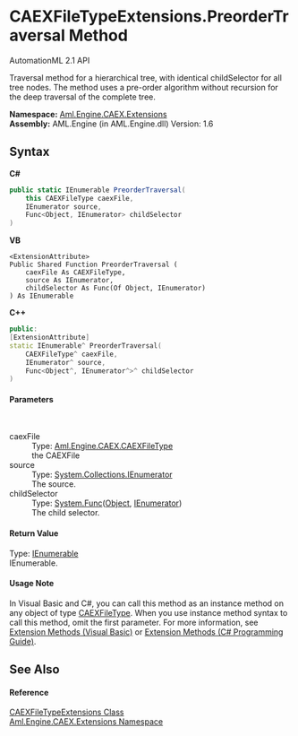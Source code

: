 # CAEXFileTypeExtensions.PreorderTraversal Method 
AutomationML 2.1 API 

Traversal method for a hierarchical tree, with identical childSelector for all tree nodes. The method uses a pre-order algorithm without recursion for the deep traversal of the complete tree.

**Namespace:**&nbsp;<a href="N_Aml_Engine_CAEX_Extensions">Aml.Engine.CAEX.Extensions</a><br />**Assembly:**&nbsp;AML.Engine (in AML.Engine.dll) Version: 1.6

## Syntax

**C#**<br />
``` C#
public static IEnumerable PreorderTraversal(
	this CAEXFileType caexFile,
	IEnumerator source,
	Func<Object, IEnumerator> childSelector
)
```

**VB**<br />
``` VB
<ExtensionAttribute>
Public Shared Function PreorderTraversal ( 
	caexFile As CAEXFileType,
	source As IEnumerator,
	childSelector As Func(Of Object, IEnumerator)
) As IEnumerable
```

**C++**<br />
``` C++
public:
[ExtensionAttribute]
static IEnumerable^ PreorderTraversal(
	CAEXFileType^ caexFile, 
	IEnumerator^ source, 
	Func<Object^, IEnumerator^>^ childSelector
)
```


#### Parameters
&nbsp;<dl><dt>caexFile</dt><dd>Type: <a href="T_Aml_Engine_CAEX_CAEXFileType">Aml.Engine.CAEX.CAEXFileType</a><br />the CAEXFile</dd><dt>source</dt><dd>Type: <a href="https://docs.microsoft.com/dotnet/api/system.collections.ienumerator" target="_parent" rel="noopener noreferrer">System.Collections.IEnumerator</a><br />The source.</dd><dt>childSelector</dt><dd>Type: <a href="https://docs.microsoft.com/dotnet/api/system.func-2" target="_parent" rel="noopener noreferrer">System.Func</a>(<a href="https://docs.microsoft.com/dotnet/api/system.object" target="_parent" rel="noopener noreferrer">Object</a>, <a href="https://docs.microsoft.com/dotnet/api/system.collections.ienumerator" target="_parent" rel="noopener noreferrer">IEnumerator</a>)<br />The child selector.</dd></dl>

#### Return Value
Type: <a href="https://docs.microsoft.com/dotnet/api/system.collections.ienumerable" target="_parent" rel="noopener noreferrer">IEnumerable</a><br />IEnumerable.

#### Usage Note
In Visual Basic and C#, you can call this method as an instance method on any object of type <a href="T_Aml_Engine_CAEX_CAEXFileType">CAEXFileType</a>. When you use instance method syntax to call this method, omit the first parameter. For more information, see <a href="https://docs.microsoft.com/dotnet/visual-basic/programming-guide/language-features/procedures/extension-methods" target="_blank" rel="noopener noreferrer">Extension Methods (Visual Basic)</a> or <a href="https://docs.microsoft.com/dotnet/csharp/programming-guide/classes-and-structs/extension-methods" target="_blank" rel="noopener noreferrer">Extension Methods (C# Programming Guide)</a>.

## See Also


#### Reference
<a href="T_Aml_Engine_CAEX_Extensions_CAEXFileTypeExtensions">CAEXFileTypeExtensions Class</a><br /><a href="N_Aml_Engine_CAEX_Extensions">Aml.Engine.CAEX.Extensions Namespace</a><br />